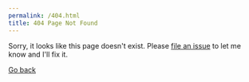 ```yaml
---
permalink: /404.html
title: 404 Page Not Found
---
```


Sorry, it looks like this page doesn't exist. Please [file an issue](https://streats.github.io/issues/new) to let me know and I'll fix it.

<a href="javascript:history.back()">Go back</a>